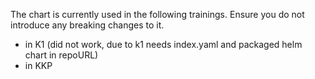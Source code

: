 The chart is currently used in the following trainings. Ensure you do not introduce any breaking changes to it.

- in K1 (did not work, due to k1 needs index.yaml and packaged helm chart in repoURL)
- in KKP
